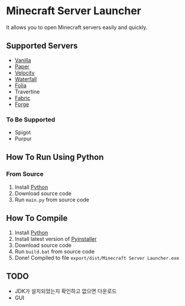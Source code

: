 # Minecraft Server Launcher
It allows you to open Minecraft servers easily and quickly.

## Supported Servers
- [Vanilla](https://www.minecraft.net)
- [Paper](https://papermc.io/software/paper)
- [Velocity](https://papermc.io/software/velocity)
- [Waterfall](https://papermc.io/software/waterfall)
- [Folia](https://papermc.io/software/folia)
- Travertine
- [Fabric](https://fabricmc.net)
- [Forge](https://files.minecraftforge.net/net/minecraftforge/forge)

### To Be Supported
- Spigot
- Purpur

## How To Run Using Python
### From Source
1. Install [Python](https://www.python.org/downloads)
2. Download source code
3. Run `main.py` from source code

## How To Compile
1. Install [Python](https://www.python.org/downloads)
2. Install latest version of [Pyinstaller](https://pypi.org/project/pyinstaller)
3. Download source code
4. Run `build.bat` from source code
5. Done! Compiled to file `export/dist/Minecraft Server Launcher.exe`

## TODO
- JDK가 설치되었는지 확인하고 없으면 다운로드
- GUI